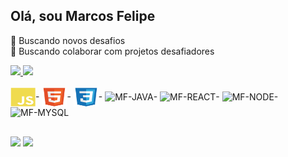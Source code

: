 ## Olá, sou Marcos Felipe
🚀   Buscando novos desafios<br>
💜   Buscando colaborar com projetos desafiadores<br>
<div style="text-aling=center">
  <a href="https://github.com/MarcosFelipe19">
  <img height="180em" src="https://github-readme-stats.vercel.app/api?username=MarcosFelipe19&show_icons=true&theme=dark&include_all_commits=true&count_private=true"/>
  <img height="180em" src="https://github-readme-stats.vercel.app/api/top-langs/?username=MarcosFelipe19&layout=compact&langs_count=6&theme=dark"/>
</div>
<div style="display: inline-block"><br>
  <img align="center" alt="MF-Js" height="30" width="40" src="https://raw.githubusercontent.com/devicons/devicon/master/icons/javascript/javascript-plain.svg">-
  <img align="center" alt="MF-HTML" height="30" width="40" src="https://raw.githubusercontent.com/devicons/devicon/master/icons/html5/html5-original.svg">-
  <img align="center" alt="MF-CSS" height="30" width="40" src="https://raw.githubusercontent.com/devicons/devicon/master/icons/css3/css3-original.svg">-
  <img align="center" alt="MF-JAVA" height="30" width="40"  src="https://cdn.jsdelivr.net/gh/devicons/devicon/icons/java/java-plain-wordmark.svg">-
  <img align="center" alt="MF-REACT" height="30" width="40"  src="https://cdn.jsdelivr.net/gh/devicons/devicon/icons/react/react-original-wordmark.svg">-
  <img align="center" alt="MF-NODE" height="70" width="70"  src="https://cdn.jsdelivr.net/gh/devicons/devicon/icons/nodejs/nodejs-original-wordmark.svg">-
  <img align="center" alt="MF-MYSQL" height="40" width="40"  src="https://cdn.jsdelivr.net/gh/devicons/devicon/icons/mysql/mysql-original.svg">
</div>
  
  ##
 
<div> 
  <a href = "mailto:mmuramota1@gmail.com"><img src="https://img.shields.io/badge/-Gmail-%23333?style=for-the-badge&logo=gmail&logoColor=white" target="_blank"></a>
  <a href="https://www.linkedin.com/in/marcos-felipe-moura-mota-551198114/" target="_blank"><img src="https://img.shields.io/badge/-LinkedIn-%230077B5?style=for-the-badge&logo=linkedin&logoColor=white" target="_blank"></a> 
